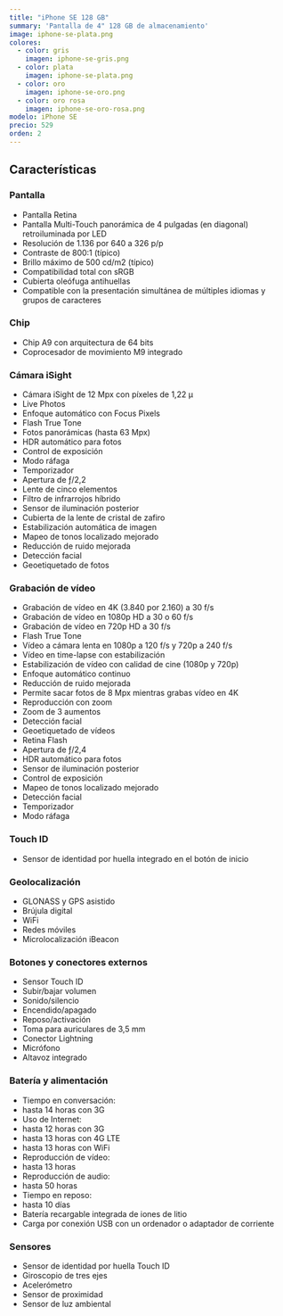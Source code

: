 ```yaml
---
title: "iPhone SE 128 GB"
summary: 'Pantalla de 4" 128 GB de almacenamiento'
image: iphone-se-plata.png
colores:
  - color: gris
    imagen: iphone-se-gris.png
  - color: plata
    imagen: iphone-se-plata.png
  - color: oro
    imagen: iphone-se-oro.png
  - color: oro rosa
    imagen: iphone-se-oro-rosa.png
modelo: iPhone SE
precio: 529
orden: 2
---
```


## Características

### Pantalla

  - Pantalla Retina
  - Pantalla Multi-Touch panorámica de 4 pulgadas (en diagonal) retroiluminada por LED
  - Resolución de 1.136 por 640 a 326 p/p
  - Contraste de 800:1 (típico)
  - Brillo máximo de 500 cd/m2 (típico)
  - Compatibilidad total con sRGB
  - Cubierta oleófuga antihuellas
  - Compatible con la presentación simultánea de múltiples idiomas y grupos de caracteres

### Chip

  - Chip A9 con arquitectura de 64 bits
  - Coprocesador de movimiento M9 integrado

### Cámara iSight

  - Cámara iSight de 12 Mpx con píxeles de 1,22 µ
  - Live Photos
  - Enfoque automático con Focus Pixels
  - Flash True Tone
  - Fotos panorámicas (hasta 63 Mpx)
  - HDR automático para fotos
  - Control de exposición
  - Modo ráfaga
  - Temporizador
  - Apertura de ƒ/2,2
  - Lente de cinco elementos
  - Filtro de infrarrojos híbrido
  - Sensor de iluminación posterior
  - Cubierta de la lente de cristal de zafiro
  - Estabilización automática de imagen
  - Mapeo de tonos localizado mejorado
  - Reducción de ruido mejorada
  - Detección facial
  - Geoetiquetado de fotos

### Grabación de vídeo

  - Grabación de vídeo en 4K (3.840 por 2.160) a 30 f/s
  - Grabación de vídeo en 1080p HD a 30 o 60 f/s
  - Grabación de vídeo en 720p HD a 30 f/s
  - Flash True Tone
  - Vídeo a cámara lenta en 1080p a 120 f/s y 720p a 240 f/s
  - Vídeo en time-lapse con estabilización
  - Estabilización de vídeo con calidad de cine (1080p y 720p)
  - Enfoque automático continuo
  - Reducción de ruido mejorada
  - Permite sacar fotos de 8 Mpx mientras grabas vídeo en 4K
  - Reproducción con zoom
  - Zoom de 3 aumentos
  - Detección facial
  - Geoetiquetado de vídeos
  - Retina Flash
  - Apertura de ƒ/2,4
  - HDR automático para fotos
  - Sensor de iluminación posterior
  - Control de exposición
  - Mapeo de tonos localizado mejorado
  - Detección facial
  - Temporizador
  - Modo ráfaga

### Touch ID

  - Sensor de identidad por huella integrado en el botón de inicio

### Geolocalización

  - GLONASS y GPS asistido
  - Brújula digital
  - WiFi
  - Redes móviles
  - Microlocalización iBeacon

### Botones y conectores externos

  - Sensor Touch ID
  - Subir/bajar volumen
  - Sonido/silencio
  - Encendido/apagado
  - Reposo/activación
  - Toma para auriculares de 3,5 mm
  - Conector Lightning
  - Micrófono
  - Altavoz integrado

### Batería y alimentación

  - Tiempo en conversación:
  - hasta 14 horas con 3G
  - Uso de Internet:
  - hasta 12 horas con 3G
  - hasta 13 horas con 4G LTE
  - hasta 13 horas con WiFi
  - Reproducción de vídeo:
  - hasta 13 horas
  - Reproducción de audio:
  - hasta 50 horas
  - Tiempo en reposo:
  - hasta 10 días
  - Batería recargable integrada de iones de litio
  - Carga por conexión USB con un ordenador o adaptador de corriente

### Sensores

  - Sensor de identidad por huella Touch ID
  - Giroscopio de tres ejes
  - Acelerómetro
  - Sensor de proximidad
  - Sensor de luz ambiental

